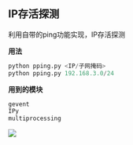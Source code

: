 ## IP存活探测 ##
利用自带的ping功能实现，IP存活探测

**用法**
```python
python pping.py <IP/子网掩码>
python pping.py 192.168.3.0/24
```

**用到的模块**
```python
gevent
IPy
multiprocessing
```

![](https://s2.ax1x.com/2019/09/06/nKD3p6.png)